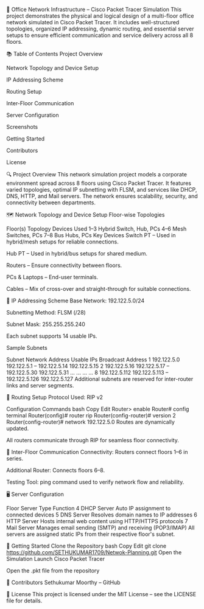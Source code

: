 🏢 Office Network Infrastructure – Cisco Packet Tracer Simulation
This project demonstrates the physical and logical design of a multi-floor office network simulated in Cisco Packet Tracer. It includes well-structured topologies, organized IP addressing, dynamic routing, and essential server setups to ensure efficient communication and service delivery across all 8 floors.

📚 Table of Contents
Project Overview

Network Topology and Device Setup

IP Addressing Scheme

Routing Setup

Inter-Floor Communication

Server Configuration

Screenshots

Getting Started

Contributors

License

🔍 Project Overview
This network simulation project models a corporate environment spread across 8 floors using Cisco Packet Tracer. It features varied topologies, optimal IP subnetting with FLSM, and services like DHCP, DNS, HTTP, and Mail servers. The network ensures scalability, security, and connectivity between departments.

🗺️ Network Topology and Device Setup
Floor-wise Topologies

Floor(s)	Topology	Devices Used
1–3	Hybrid	Switch, Hub, PCs
4–6	Mesh	Switches, PCs
7–8	Bus	Hubs, PCs
Key Devices
Switch PT – Used in hybrid/mesh setups for reliable connections.

Hub PT – Used in hybrid/bus setups for shared medium.

Routers – Ensure connectivity between floors.

PCs & Laptops – End-user terminals.

Cables – Mix of cross-over and straight-through for suitable connections.

🧮 IP Addressing Scheme
Base Network: 192.122.5.0/24

Subnetting Method: FLSM (/28)

Subnet Mask: 255.255.255.240

Each subnet supports 14 usable IPs.

Sample Subnets

Subnet	Network Address	Usable IPs	Broadcast Address
1	192.122.5.0	192.122.5.1 – 192.122.5.14	192.122.5.15
2	192.122.5.16	192.122.5.17 – 192.122.5.30	192.122.5.31
...	...	...	...
8	192.122.5.112	192.122.5.113 – 192.122.5.126	192.122.5.127
Additional subnets are reserved for inter-router links and server segments.

🔁 Routing Setup
Protocol Used: RIP v2

Configuration Commands
bash
Copy
Edit
Router> enable
Router# config terminal
Router(config)# router rip
Router(config-router)# version 2
Router(config-router)# network 192.122.5.0
Routes are dynamically updated.

All routers communicate through RIP for seamless floor connectivity.

🔄 Inter-Floor Communication
Connectivity: Routers connect floors 1–6 in series.

Additional Router: Connects floors 6–8.

Testing Tool: ping command used to verify network flow and reliability.

🖥️ Server Configuration

Floor	Server Type	Function
4	DHCP Server	Auto IP assignment to connected devices
5	DNS Server	Resolves domain names to IP addresses
6	HTTP Server	Hosts internal web content using HTTP/HTTPS protocols
7	Mail Server	Manages email sending (SMTP) and receiving (POP3/IMAP)
All servers are assigned static IPs from their respective floor's subnet.


🚀 Getting Started
Clone the Repository
bash
Copy
Edit
git clone https://github.com/SETHUKUMAR1709/Netwok-Planning.git
Open the Simulation
Launch Cisco Packet Tracer

Open the .pkt file from the repository

👤 Contributors
Sethukumar Moorthy – GitHub

📄 License
This project is licensed under the MIT License – see the LICENSE file for details.

